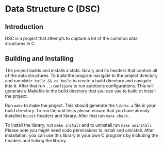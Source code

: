 # Data Structure C (DSC)

## Introduction

DSC is a project that attempts to capture a lot of the common data structures in C.

## Building and Installing

The project builds and installs a static library and its headers that contain all of the data structures. To build the program navigate to the project directory and run `mkdir build && cd build` to create a build directory and navigate into it. After that run `../configure` to run autotools configurations. This will generate a Makefile in the build directory that you can use to build ot install the project.

Run `make` to make the project. This should generate the `libdsc.a` file in your build directory. To run the unit tests please ensure that you have already installed `bcunit` headers and library. After that run `make check`.

To install the library, run `make install` and to uninstall run `make uninstall`. Please note you might need sudo permissions to install and uninstall. After installation, you can use this library in your own C programs by including the headers and linking the library.